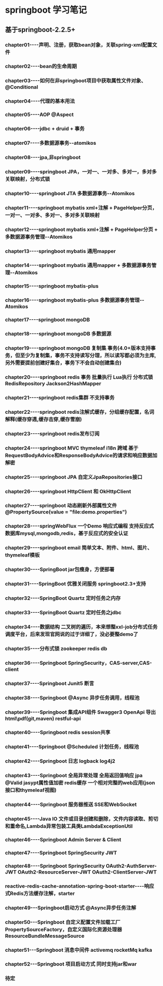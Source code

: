 # springboot 学习笔记
## 基于springboot-2.2.5+
### chapter01----声明、注册，获取bean对象，关联spring-xml配置文件
### chapter02----bean的生命周期
### chapter03----如何在非springboot项目中获取属性文件对象、@Conditional
### chapter04----代理的基本用法
### chapter05----AOP @Aspect
### chapter06----jdbc + druid + 事务
### chapter07----多数据源事务--atomikos
### chapter08----jpa,非springboot
### chapter09----springboot JPA，一对一、一对多、多对一，多对多关联映射，分布式锁
### chapter10----springboot JTA 多数据源事务--Atomikos
### chapter11----springboot mybatis xml+注解 + PageHelper分页，一对一、一对多、多对一、多对多关联映射
### chapter12----springboot mybatis xml+注解 + PageHelper分页 + 多数据源事务管理--Atomikos
### chapter13----springboot mybatis 通用mapper
### chapter14----springboot mybatis 通用mapper + 多数据源事务管理--Atomikos
### chapter15----springboot mybatis-plus
### chapter16----springboot mybatis-plus 多数据源事务管理--Atomikos
### chapter17----springboot mongoDB
### chapter18----springboot mongoDB 多数据源
### chapter19----springboot mongoDB 复制集 事务(4.0+版本支持事务，但至少为复制集，事务不支持读写分理，所以读写都必须为主库,另外需要提前创建好集合，事务下不会自动创建集合)
### chapter20----springboot redis 事务 批量执行 Lua执行 分布式锁 RedisRepository Jackson2HashMapper
### chapter21----springboot redis集群 不支持事务
### chapter22----springboot redis注解式缓存，分组缓存配置，名词解释(缓存穿透,缓存击穿,缓存雪崩)
### chapter23----springboot redis发布订阅
### chapter24----springboot MVC thymeleaf i18n 跨域 基于RequestBodyAdvice和ResponseBodyAdvice的请求和响应数据加解密
### chapter25----springboot JPA 自定义JpaRepositories接口
### chapter26----springboot HttpClient 和 OkHttpClient
### chapter27----springboot 动态刷新外部属性文件 @PropertySource(value = "file:demo.properties")
### chapter28----springWebFlux 一个Demo 响应式编程 支持反应式数据库mysql,mongodb,redis，基于反应式的安全认证
### chapter29----springboot email 简单文本、附件、html、图片、thymeleaf模板
### chapter30----SpringBoot jar包瘦身，方便部署
### chapter31----SpringBoot 优雅关闭服务 springboot2.3+支持
### chapter32----SpringBoot Quartz 定时任务之内存
### chapter33----SpringBoot Quartz 定时任务之jdbc
### chapter34----数据结构 二叉树的遍历，本来想整xxl-job分布式任务调度平台，后来发现官网说的过于详细了，没必要整demo了
### chapter35----分布式锁 zookeeper redis db
### chapter36----Springboot SpringSecurity，CAS-server,CAS-client
### chapter37----Springboot Junit5 断言
### chapter38----Springboot @Async 异步任务调用，线程池
### chapter39----Springboot 集成API组件 Swagger3 OpenApi 导出html\pdf(git,maven) restful-api
### chapter40----Springboot redis session共享
### chapter41----Springboot @Scheduled 计划任务，线程池
### chapter42----Springboot 日志 logback log4j2
### chapter43----Springboot 全局异常处理 全局返回值响应 jpa @Valid jasypt属性值加密 redis缓存 一个相对完整的web应用(json接口和thymeleaf视图)
### chapter44----Springboot 服务器推送 SSE和WebSocket
### chapter45----Java IO 文件或目录创建和删除，文件内容读取、剪切和重命名,Lambda异常包装工具类LambdaExceptionUtil
### chapter46----Springboot Admin Server & Client
### chapter47----Springboot SpringSecurity JWT
### chapter48----Springboot SpringSecurity OAuth2-AuthServer-JWT OAuth2-ResourceServer-JWT OAuth2-ClientServer-JWT 
### reactive-redis-cache-annotation-spring-boot-starter----响应式Redis方法缓存注解，starter
### chapter49---Springboot启动方式  @Async异步任务注解
### chapter50---Springboot 自定义配置文件加载工厂PropertySourceFactory，自定义国际化资源处理器ResourceBundleMessageSource
### chapter51---Springboot 消息中间件 activemq rocketMq kafka
### chapter52---Springboot 项目启动方式 同时支持jar和war
### 待定

